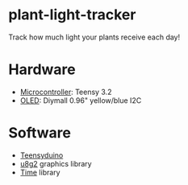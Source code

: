 # plant-light-tracker

Track how much light your plants receive each day!

# Hardware

- [Microcontroller][teensy]: Teensy 3.2
- [OLED][oled]: Diymall 0.96" yellow/blue I2C

# Software

- [Teensyduino][teensyduino]
- [u8g2][u8g2] graphics library
- [Time][time] library

[oled]: http://www.diymalls.com/OLED/0.96-blue-and-yellow-oled-display
[teensy]: https://www.pjrc.com/store/teensy32.html
[teensyduino]: https://www.pjrc.com/teensy/td_download.html
[u8g2]: https://github.com/olikraus/u8g2
[time]: https://github.com/PaulStoffregen/Time
